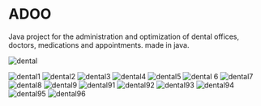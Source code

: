 # ADOO
Java project for the administration and optimization of dental offices, doctors, medications and appointments.
made in java.

![dental](https://user-images.githubusercontent.com/23347652/88985059-055a8580-d295-11ea-8b4e-36ebe209a3f6.JPG)

![dental1](https://user-images.githubusercontent.com/23347652/88985071-0ab7d000-d295-11ea-9964-7d276900d190.JPG)
![dental2](https://user-images.githubusercontent.com/23347652/88985074-0c819380-d295-11ea-9d76-f1f050a24e19.JPG)
![dental3](https://user-images.githubusercontent.com/23347652/88985075-0db2c080-d295-11ea-84ac-489d893882cc.JPG)
![dental4](https://user-images.githubusercontent.com/23347652/88985080-0f7c8400-d295-11ea-80e9-316b7debf070.JPG)
![dental5](https://user-images.githubusercontent.com/23347652/88985082-10adb100-d295-11ea-96c8-9f8a75ab572a.JPG)
![dental 6](https://user-images.githubusercontent.com/23347652/88985086-11dede00-d295-11ea-8770-e439c67d26d3.JPG)
![dental7](https://user-images.githubusercontent.com/23347652/88985092-14413800-d295-11ea-89f4-563ef1ecd103.JPG)
![dental8](https://user-images.githubusercontent.com/23347652/88985095-15726500-d295-11ea-80d4-3eb9bce89403.JPG)
![dental9](https://user-images.githubusercontent.com/23347652/88985097-16a39200-d295-11ea-8c3d-9e7746a0f14e.JPG)
![dental91](https://user-images.githubusercontent.com/23347652/88985104-186d5580-d295-11ea-9e20-4ba6bf5ca411.JPG)
![dental92](https://user-images.githubusercontent.com/23347652/88985108-199e8280-d295-11ea-9e3e-cff8075e299f.JPG)
![dental93](https://user-images.githubusercontent.com/23347652/88985110-1acfaf80-d295-11ea-8c5e-33b4eb53ab84.JPG)
![dental94](https://user-images.githubusercontent.com/23347652/88985112-1c00dc80-d295-11ea-9bd7-012eb8b9add4.JPG)
![dental95](https://user-images.githubusercontent.com/23347652/88985116-1d320980-d295-11ea-80e7-b84624581a68.JPG)
![dental96](https://user-images.githubusercontent.com/23347652/88985118-1e633680-d295-11ea-84a8-4332b68369d5.JPG)

